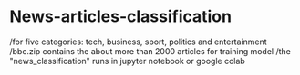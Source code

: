 # News-articles-classification
/for five categories: tech, business, sport, politics and entertainment
/bbc.zip contains the about more than 2000 articles for training model
/the "news_classification" runs in jupyter notebook or google colab
